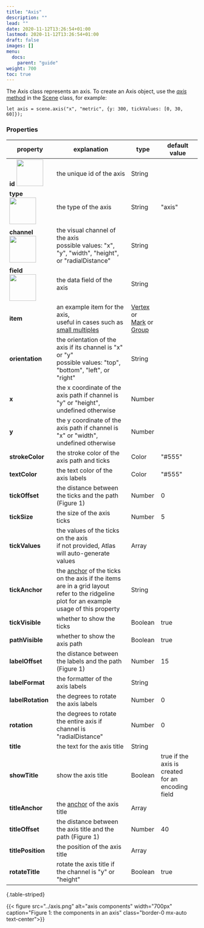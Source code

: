 ```yaml
---
title: "Axis"
description: ""
lead: ""
date: 2020-11-12T13:26:54+01:00
lastmod: 2020-11-12T13:26:54+01:00
draft: false
images: []
menu:
  docs:
    parent: "guide"
weight: 700
toc: true
---
```


The Axis class represents an axis. To create an Axis object, use the [_axis_ method](../../group/scene/#methods-create-guides) in the [Scene](../../group/scene/) class, for example:

    let axis = scene.axis("x", "metric", {y: 300, tickValues: [0, 30, 60]});

### Properties
| property |  explanation   | type | default value |
| --- | --- | --- | --- |
|**id** <img width="70px" src="../../readonly.png">| the unique id of the axis | String |  | 
|**type** <img width="70px" src="../../readonly.png"> | the type of the axis | String | "axis" | 
|**channel** <img width="70px" src="../../readonly.png">| the visual channel of the axis<br>possible values: "x", "y", "width", "height", or "radialDistance" | String | | 
|**field** <img width="70px" src="../../readonly.png">| the data field of the axis | String | | 
|**item** | an example item for the axis,<br>useful in cases such as [small multiples](../../../tutorials/axis/) | [Vertex](../../basic/vertex/) or<br>[Mark](../../marks/mark/) or<br> [Group](../../group/group/) | | 
|**orientation**| the orientation of the axis if its channel is "x" or "y"<br>possible values: "top", "bottom", "left", or "right" | String | | 
|**x**| the x coordinate of the axis path if channel is "y" or "height",<br>undefined otherwise | Number | | 
|**y**| the y coordinate of the axis path if channel is "x" or "width",<br>undefined otherwise| Number | | 
|**strokeColor** | the stroke color of the axis path and ticks | Color | "#555" | 
|**textColor**| the text color of the axis labels | Color | "#555" | 
|**tickOffset**| the distance between the ticks and the path (Figure 1) | Number | 0 | 
|**tickSize**| the size of the axis ticks| Number | 5 | 
|**tickValues** | the values of the ticks on the axis<br>if not provided, Atlas will auto-generate values | Array | | 
|**tickAnchor** | the [anchor](../../global/constants/#anchor) of the ticks on the axis if the items are in a grid layout<br>refer to the ridgeline plot for an example usage of this property | String | | 
|**tickVisible**| whether to show the ticks | Boolean | true |
|**pathVisible**| whether to show the axis path | Boolean | true |
|**labelOffset**| the distance between the labels and the path (Figure 1) | Number | 15 | 
|**labelFormat**| the formatter of the axis labels | String |  | 
|**labelRotation**| the degrees to rotate the axis labels | Number | 0 | 
|**rotation**| the degrees to rotate the entire axis if channel is "radialDistance" | Number | 0 | 
|**title**| the text for the axis title | String | | 
|**showTitle**| show the axis title | Boolean | true if the axis is created<br>for an encoding field | 
|**titleAnchor**| the [anchor](../../global/constants/#anchor) of the axis title | Array | | 
|**titleOffset**| the distance between the axis title and the path (Figure 1) | Number | 40 | 
|**titlePosition**| the position of the axis title | Array | | 
|**rotateTitle**| rotate the axis title if the channel is "y" or "height" | Boolean | true | 

{.table-striped}

{{< figure src="../axis.png" alt="axis components" width="700px" caption="Figure 1: the components in an axis" class="border-0 mx-auto text-center">}}